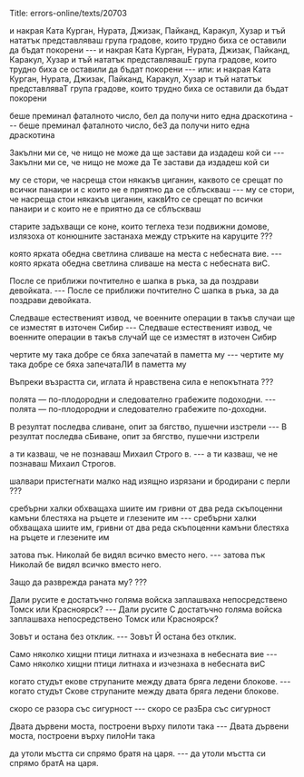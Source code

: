 Title: errors-online/texts/20703

и накрая Ката Курган, Нурата, Джизак, Пайканд, Каракул, Хузар и тъй нататък представляваш група градове, които трудно биха се оставили да бъдат покорени --- и накрая Ката Курган, Нурата, Джизак, Пайканд, Каракул, Хузар и тъй нататък представлявашЕ група градове, които трудно биха се оставили да бъдат покорени --- или: и накрая Ката Курган, Нурата, Джизак, Пайканд, Каракул, Хузар и тъй нататък представляваТ група градове, които трудно биха се оставили да бъдат покорени

беше преминал фаталното число, бел да получи нито една драскотина --- беше преминал фаталното число, беЗ да получи нито една драскотина

Закълни ми се, че нищо не може да ще застави да издадеш кой си --- Закълни ми се, че нищо не може да Те застави да издадеш кой си

му се стори, че насреща стои някакъв циганин, каквото се срещат по всички панаири и с които не е приятно да се сблъскваш --- му се стори, че насреща стои някакъв циганин, каквИто се срещат по всички панаири и с които не е приятно да се сблъскваш

старите задъхващи се коне, които теглеха тези подвижни домове, излязоха от конюшните застанаха между стръките на каруците ???

която ярката обедна светлина сливаше на места с небесната вие. --- която ярката обедна светлина сливаше на места с небесната виС.

После се приближи почтително е шапка в ръка, за да поздрави девойката. --- После се приближи почтително С шапка в ръка, за да поздрави девойката.

Следваше естественият извод, че военните операции в такъв случаи ще се изместят в източен Сибир --- Следваше естественият извод, че военните операции в такъв случаЙ ще се изместят в източен Сибир 

чертите му така добре се бяха запечатай в паметта му --- чертите му така добре се бяха запечатаЛИ в паметта му

Въпреки възрастта си, иглата й нравствена сила е непокътната ???

полята — по-плодородни и следователно грабежите подоходни. --- полята — по-плодородни и следователно грабежите по-доходни.

В резултат последва сливане, опит за бягство, пушечни изстрели --- В резултат последва сБиване, опит за бягство, пушечни изстрели

а ти казваш, че не познаваш Михаил Строго в. --- а ти казваш, че не познаваш Михаил Строгов.

шалвари пристегнати малко над изящно изрязани и бродирани с перли ???

сребърни халки обхващаха шиите им гривни от два реда скъпоценни камъни блестяха на ръцете и глезените им --- сребърни халки обхващаха шиите им, гривни от два реда скъпоценни камъни блестяха на ръцете и глезените им

 затова пък. Николай бе видял всичко вместо него. ---  затова пък Николай бе видял всичко вместо него.

Защо да разврежда раната му? ???

Дали русите е достатъчно голяма войска заплашваха непосредствено Томск или Красноярск? --- Дали русите С достатъчно голяма войска заплашваха непосредствено Томск или Красноярск?

Зовът и остана без отклик. --- Зовът Й остана без отклик.

Само няколко хищни птици литнаха и изчезнаха в небесната вие --- Само няколко хищни птици литнаха и изчезнаха в небесната виС

когато студът екове струпаните между двата бряга ледени блокове. --- когато студът Скове струпаните между двата бряга ледени блокове.

скоро се разора със сигурност --- скоро се разБра със сигурност

Двата дървени моста, построени върху пилоти така --- Двата дървени моста, построени върху пилоНи така

да утоли мъстта си спрямо братя на царя. --- да утоли мъстта си спрямо братА на царя.
